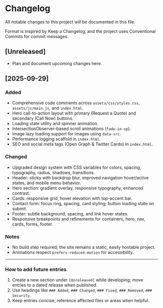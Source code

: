 # Changelog

All notable changes to this project will be documented in this file.

Format is inspired by Keep a Changelog, and the project uses Conventional Commits for commit messages.

## [Unreleased]
- Plan and document upcoming changes here.

## [2025-09-29]
### Added
- Comprehensive code comments across `assets/css/styles.css`, `assets/js/main.js`, and `index.html`.
- Hero call-to-action layout with primary (Request a Quote) and secondary (Call Now) buttons.
- Loading state utility and spinner animation.
- IntersectionObserver-based scroll animations (`fade-in-up`).
- Image lazy loading support for images using `data-src`.
- Performance logging scaffold in `index.html`.
- SEO and social meta tags (Open Graph & Twitter Cards) in `index.html`.

### Changed
- Upgraded design system with CSS variables for colors, spacing, typography, radius, shadows, transitions.
- Header: sticky with backdrop blur, improved navigation hover/active states, and mobile menu behavior.
- Hero section: gradient overlay, responsive typography, enhanced contrast.
- Cards: responsive grid, hover elevation with top-accent bar.
- Contact form: focus ring, spacing, card styling; button loading state on submit.
- Footer: subtle background, spacing, and link hover states.
- Responsive breakpoints and refinements for containers, hero, nav, cards, forms, footer.

### Notes
- No build step required; the site remains a static, easily hostable project.
- Animations respect `prefers-reduced-motion` for accessibility.

---

### How to add future entries
1. Create a new section under `[Unreleased]` while developing; move entries to a dated release when published.
2. Use headings like `### Added`, `### Changed`, `### Fixed`, `### Removed`, `### Security`.
3. Keep entries concise; reference affected files or areas when helpful.
